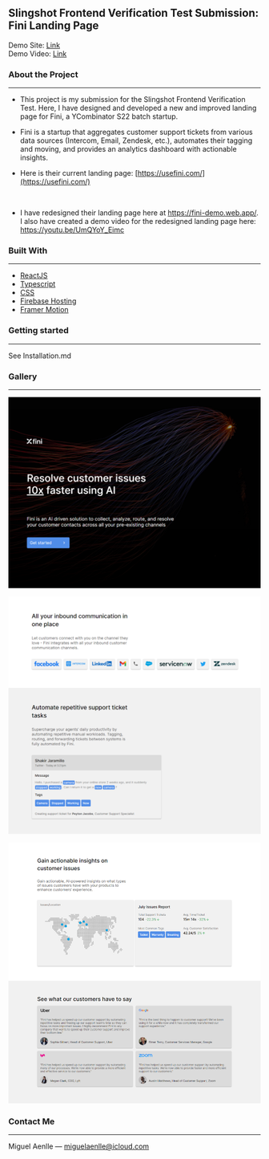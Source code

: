 ## Slingshot Frontend Verification Test Submission: Fini Landing Page

Demo Site: <a href="https://fini-demo.web.app/" target="_blank">Link</a>
<br/>
Demo Video: <a href="https://www.youtube.com/watch?v=UmQYoY_Eimc&feature=youtu.be" target="_blank">Link</a>

### About the Project
<hr/>

- This project is my submission for the Slingshot Frontend Verification Test. Here, I have designed and developed a new and improved landing page for Fini, a YCombinator S22 batch startup.

- Fini is a startup that aggregates customer support tickets from various data sources (Intercom, Email, Zendesk, etc.), automates their tagging and moving, and provides an analytics dashboard with actionable insights.

- Here is their current landing page: [https://usefini.com/](https://usefini.com/)


<br/>

- I have redesigned their landing page here at https://fini-demo.web.app/. I also have created a demo video for the redesigned landing page here: https://youtu.be/UmQYoY_Eimc

### Built With
<hr/>

- [ReactJS](https://reactjs.org/)
- [Typescript](https://www.typescriptlang.org/)
- [CSS](https://www.w3.org/Style/CSS/Overview.en.html)
- [Firebase Hosting](https://firebase.google.com/)
- [Framer Motion](https://www.framer.com/developers/)

### Getting started
<hr/>

See Installation.md

### Gallery
<hr/>

![screenshot](https://raw.githubusercontent.com/miguelaenlle/FiniDemoSlingshot/main/imgs/1.PNG)

![screenshot](https://raw.githubusercontent.com/miguelaenlle/FiniDemoSlingshot/main/imgs/2.PNG)

![screenshot](https://raw.githubusercontent.com/miguelaenlle/FiniDemoSlingshot/main/imgs/3.PNG)
    


### Contact Me
<hr/>

Miguel Aenlle — miguelaenlle@icloud.com 

